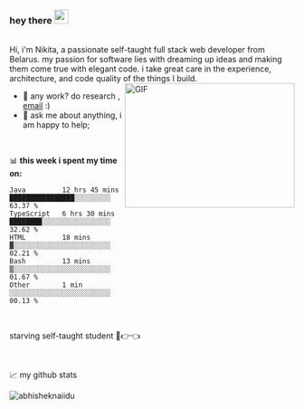 ### hey there <img src="https://media.giphy.com/media/hvRJCLFzcasrR4ia7z/giphy.gif" width="25px">
<br/>
Hi, i'm Nikita, a passionate self-taught full stack web developer  from Belarus. my passion for software lies with dreaming up ideas and making them come true with elegant code. i take great care in the experience, architecture, and code quality of the things I build.


  <img align="right" alt="GIF" src="https://github.com/abhisheknaiidu/abhisheknaiidu/blob/master/code.gif?raw=true" width="300" height="220" />
  
  <br/>
  
- 💼 any work? do research , [email](mailto:xmil.nik@gmail.com) :)
- 💬 ask me about anything, i am happy to help;

<br/>

📊 **this week i spent my time on:**


<!--START_SECTION:waka-->

```text
Java         12 hrs 45 mins  ████████████████░░░░░░░░░   63.37 %
TypeScript   6 hrs 30 mins   ████████░░░░░░░░░░░░░░░░░   32.62 %
HTML         18 mins         ▓░░░░░░░░░░░░░░░░░░░░░░░░   02.21 %
Bash         13 mins         ▒░░░░░░░░░░░░░░░░░░░░░░░░   01.67 %
Other        1 min           ░░░░░░░░░░░░░░░░░░░░░░░░░   00.13 %
```

<br/>

<!--END_SECTION:waka-->

starving self-taught student 🥺👉👈

<br/>

📈 my github stats


<p align="left"> <img src="https://github-readme-stats.vercel.app/api?username=Nikita-ctr&show_icons=true&theme=gotham" alt="abhisheknaiidu" />


